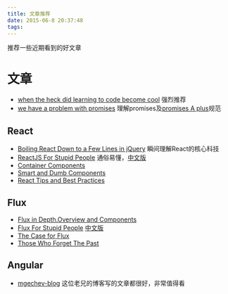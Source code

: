 ```yaml
---
title: 文章推荐
date: 2015-06-8 20:37:48
tags:
---
```


推荐一些近期看到的好文章

# 文章

* [when the heck did learning to code become cool](https://goo.gl/67MoY7)
  强烈推荐
* [we have a problem with promises](http://goo.gl/hRPxj0)
  理解promises及[promises A plus](promisesaplus.com)规范


## React

* [Boiling React Down to a Few Lines in jQuery](http://goo.gl/AfRdbO)
  瞬间理解React的核心科技
* [ReactJS For Stupid People](http://goo.gl/x0xJMQ)
  通俗易懂，[中文版](http://goo.gl/NYu9fX)
* [Container Components](https://goo.gl/LHTrFz)
* [Smart and Dumb Components](https://goo.gl/DiuqEY)
* [React Tips and Best Practices](http://goo.gl/32H6J4)

## Flux

* [Flux in Depth.Overview and Components](http://goo.gl/QupLHC)
* [Flux For Stupid People](http://goo.gl/UfyQZO)
  [中文版](http://goo.gl/sGtA4N)
* [The Case for Flux](https://goo.gl/1XZ0Ag)
* [Those Who Forget The Past](https://goo.gl/aevQGO)

## Angular

* [mgechev-blog](http://blog.mgechev.com/posts/)
  这位老兄的博客写的文章都很好，非常值得看

